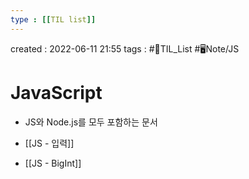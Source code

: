 ```yaml
---
type : [[TIL list]]
---
```


created : 2022-06-11 21:55
tags : #📌TIL_List #🖥️Note/JS 

# JavaScript 
- JS와 Node.js를 모두 포함하는 문서

- [[JS - 입력]]

- [[JS - BigInt]]
